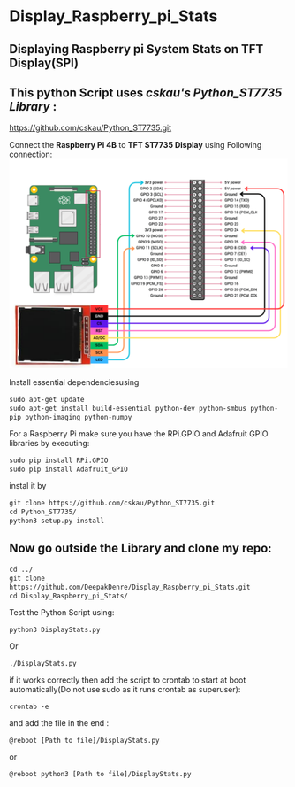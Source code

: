 # Display_Raspberry_pi_Stats
## Displaying Raspberry pi System Stats on TFT Display(SPI)
## This python Script uses _**cskau's Python_ST7735 Library**_ :
https://github.com/cskau/Python_ST7735.git

Connect the **Raspberry Pi 4B** to **TFT ST7735 Display** using Following connection:
![Connection Of raspberry Pi 4B with TFT ST7735 Display.](Raspberry_RFT_Connection_diagram.png)

Install essential dependenciesusing
```
sudo apt-get update
sudo apt-get install build-essential python-dev python-smbus python-pip python-imaging python-numpy
```

For a Raspberry Pi make sure you have the RPi.GPIO and Adafruit GPIO libraries by executing:
```
sudo pip install RPi.GPIO
sudo pip install Adafruit_GPIO
```

instal it by 
```
git clone https://github.com/cskau/Python_ST7735.git
cd Python_ST7735/
python3 setup.py install
```
## Now go outside the Library and clone my repo:
```
cd ../
git clone https://github.com/DeepakDenre/Display_Raspberry_pi_Stats.git
cd Display_Raspberry_pi_Stats/
```

Test the Python Script using:
```
python3 DisplayStats.py
```
Or
```
./DisplayStats.py
```

if it works correctly then add the script to crontab to start at boot automatically(Do not use sudo as it runs crontab as superuser):
```
crontab -e
```
and add the file in the end :
```
@reboot [Path to file]/DisplayStats.py
```
or 
```
@reboot python3 [Path to file]/DisplayStats.py
```


